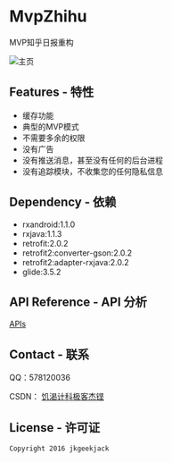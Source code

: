 # MvpZhihu
MVP知乎日报重构

![主页](http://img.blog.csdn.net/20160711230108618)

## Features - 特性
  - 缓存功能
  - 典型的MVP模式
  - 不需要多余的权限
  - 没有广告
  - 没有推送消息，甚至没有任何的后台进程
  - 没有追踪模块，不收集您的任何隐私信息

## Dependency - 依赖
 - rxandroid:1.1.0
 - rxjava:1.1.3
 - retrofit:2.0.2
 - retrofit2:converter-gson:2.0.2
 - retrofit2:adapter-rxjava:2.0.2
 - glide:3.5.2


## API Reference - API 分析
[APIs](https://github.com/jkgeekJack/MyZhihu/wiki/%E7%9F%A5%E4%B9%8E%E6%97%A5%E6%8A%A5-API-%E5%88%86%E6%9E%90)


## Contact - 联系
QQ：578120036

CSDN： [饥渴计科极客杰铿](http://blog.csdn.net/qq_32198277)

## License - 许可证
    Copyright 2016 jkgeekjack
